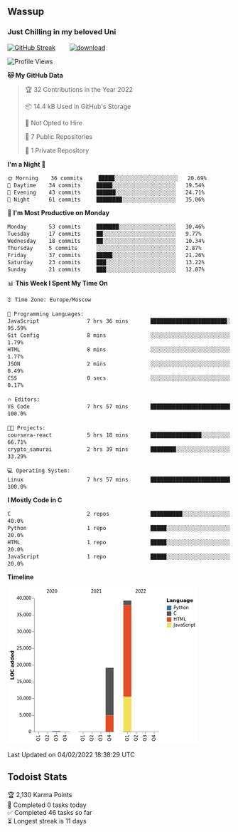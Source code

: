 ## Wassup 
### Just Chilling in my beloved Uni 

<!--
-->

[![GitHub Streak](http://github-readme-streak-stats.herokuapp.com?user=archeoss&theme=shades-of-purple&hide_border=true&date_format=j%20M%5B%20Y%5D)](https://git.io/streak-stats)&nbsp;&nbsp;&nbsp;&nbsp;&nbsp;&nbsp;&nbsp;&nbsp;[![download](https://user-images.githubusercontent.com/68448737/147796309-d8b65b1d-4dde-40d9-b03a-2b42aaa6cd43.jpeg)
](https://bmstu.ru/)

<!--START_SECTION:waka-->
![Profile Views](http://img.shields.io/badge/Profile%20Views-25-blue)

**🐱 My GitHub Data** 

> 🏆 32 Contributions in the Year 2022
 > 
> 📦 14.4 kB Used in GitHub's Storage 
 > 
> 🚫 Not Opted to Hire
 > 
> 📜 7 Public Repositories 
 > 
> 🔑 1 Private Repository 
 > 
**I'm a Night 🦉** 

```text
🌞 Morning    36 commits     █████░░░░░░░░░░░░░░░░░░░░   20.69% 
🌆 Daytime    34 commits     █████░░░░░░░░░░░░░░░░░░░░   19.54% 
🌃 Evening    43 commits     ██████░░░░░░░░░░░░░░░░░░░   24.71% 
🌙 Night      61 commits     ████████░░░░░░░░░░░░░░░░░   35.06%

```
📅 **I'm Most Productive on Monday** 

```text
Monday       53 commits     ███████░░░░░░░░░░░░░░░░░░   30.46% 
Tuesday      17 commits     ██░░░░░░░░░░░░░░░░░░░░░░░   9.77% 
Wednesday    18 commits     ██░░░░░░░░░░░░░░░░░░░░░░░   10.34% 
Thursday     5 commits      ░░░░░░░░░░░░░░░░░░░░░░░░░   2.87% 
Friday       37 commits     █████░░░░░░░░░░░░░░░░░░░░   21.26% 
Saturday     23 commits     ███░░░░░░░░░░░░░░░░░░░░░░   13.22% 
Sunday       21 commits     ███░░░░░░░░░░░░░░░░░░░░░░   12.07%

```


📊 **This Week I Spent My Time On** 

```text
⌚︎ Time Zone: Europe/Moscow

💬 Programming Languages: 
JavaScript               7 hrs 36 mins       ████████████████████████░   95.59% 
Git Config               8 mins              ░░░░░░░░░░░░░░░░░░░░░░░░░   1.79% 
HTML                     8 mins              ░░░░░░░░░░░░░░░░░░░░░░░░░   1.77% 
JSON                     2 mins              ░░░░░░░░░░░░░░░░░░░░░░░░░   0.49% 
CSS                      0 secs              ░░░░░░░░░░░░░░░░░░░░░░░░░   0.17%

🔥 Editors: 
VS Code                  7 hrs 57 mins       █████████████████████████   100.0%

🐱‍💻 Projects: 
coursera-react           5 hrs 18 mins       ████████████████░░░░░░░░░   66.71% 
crypto_samurai           2 hrs 39 mins       ████████░░░░░░░░░░░░░░░░░   33.29%

💻 Operating System: 
Linux                    7 hrs 57 mins       █████████████████████████   100.0%

```

**I Mostly Code in C** 

```text
C                        2 repos             ██████████░░░░░░░░░░░░░░░   40.0% 
Python                   1 repo              █████░░░░░░░░░░░░░░░░░░░░   20.0% 
HTML                     1 repo              █████░░░░░░░░░░░░░░░░░░░░   20.0% 
JavaScript               1 repo              █████░░░░░░░░░░░░░░░░░░░░   20.0%

```


**Timeline**

![Chart not found](https://raw.githubusercontent.com/archeoss/archeoss/master/charts/bar_graph.png) 


 Last Updated on 04/02/2022 18:38:29 UTC
<!--END_SECTION:waka-->

## Todoist Stats

<!-- TODO-IST:START -->
🏆  2,130 Karma Points           
🌸  Completed 0 tasks today           
✅  Completed 46 tasks so far           
⏳  Longest streak is 11 days
<!-- TODO-IST:END -->
